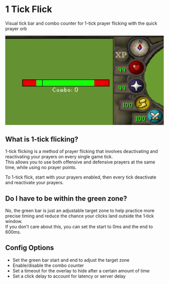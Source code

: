 # 1 Tick Flick
Visual tick bar and combo counter for 1-tick prayer flicking with the quick prayer orb

<img width=600px src="example-image.webp">

## What is 1-tick flicking?
1-tick flicking is a method of prayer flicking that involves deactivating and reactivating your prayers on every single game tick.  
This allows you to use both offensive and defensive prayers at the same time, while using no prayer points.

To 1-tick flick, start with your prayers enabled, then every tick deactivate and reactivate your prayers.

## Do I have to be within the green zone?
No, the green bar is just an adjustable target zone to help practice more precise timing and reduce the chance your clicks land outside the 1‑tick window.    
If you don't care about this, you can set the start to 0ms and the end to 600ms.

## Config Options
- Set the green bar start and end to adjust the target zone
- Enable/disable the combo counter
- Set a timeout for the overlay to hide after a certain amount of time
- Set a click delay to account for latency or server delay
